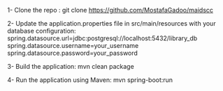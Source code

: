 1- Clone the repo : git clone https://github.com/MostafaGadoo/maidscc

2- Update the application.properties file in src/main/resources with your database configuration:
  spring.datasource.url=jdbc:postgresql://localhost:5432/library_db
  spring.datasource.username=your_username
  spring.datasource.password=your_password
  
3- Build the application:
  mvn clean package

4- Run the application using Maven:
  mvn spring-boot:run


